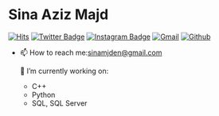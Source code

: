 # Sina Aziz Majd
[![Hits](https://hits.seeyoufarm.com/api/count/incr/badge.svg?url=https%3A%2F%2Fgithub.com%2Fhejazizo%2Fhejazizo&count_bg=%2379C83D&title_bg=%23555555&icon=&icon_color=%23E7E7E7&title=Profile+Views&edge_flat=false)](https://hits.seeyoufarm.com)
[![Twitter Badge](https://img.shields.io/badge/-Twitter-1da1f2?labelColor=1da1f2&logo=twitter&logoColor=white&link=https://twitter.com/Livayhecha)](https://twitter.com/Livayhecha)
[![Instagram Badge](https://img.shields.io/badge/-Instagram-purple?logo=instagram&logoColor=white&link=https://instagram.com/sina.a.mjd/)](https://www.instagram.com/sina.a.mjd)
[![Gmail](https://img.shields.io/badge/-Gmail-c14438?style=flat&logo=Gmail&logoColor=white)](mailto:sinamjden@gmail.com)
[![Github](https://img.shields.io/github/followers/hejazizo?label=Follow&style=social)](https://github.com/Sina-mjd)

- 📫 How to reach me:sinamjden@gmail.com

  🔭 I’m currently working on:
    - C++
    - Python
    - SQL, SQL Server


